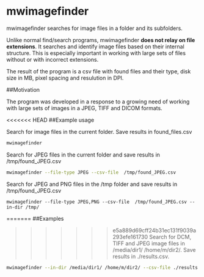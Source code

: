 # mwimagefinder

mwimagefinder searches for image files in a folder and its subfolders.

Unlike normal find/search programs, mwimagefinder **does not relay on file extensions**. It searches and identify image files based on their internal structure. This is especially important in working with large sets of files without or with incorrect extensions. 

The result of the program is a csv file with found files and their type, disk size in MB, pixel spacing and resulution in DPI.

##Motivation

The program was developed in a response to a growing need of working with large sets of images in a JPEG, TIFF and DICOM formats. 

<<<<<<< HEAD
##Example usage

Search for image files in the current folder. Save results in found_files.csv
```bash
mwimagefinder
```
Search for JPEG files in the current folder and save results in /tmp/found_JPEG.csv
```bash
mwimagefinder --file-type JPEG --csv-file  /tmp/found_JPEG.csv
```

Search for JPEG and PNG files in the /tmp folder and save results in /tmp/found_JPEG.csv
```
mwimagefinder --file-type JPEG,PNG --csv-file  /tmp/found_JPEG.csv --in-dir /tmp/
```

=======
##Examples
>>>>>>> e5a889d69cff24b31ec131f9039a293efe161730
Search for DCM, TIFF and JPEG image files in /media/dir1/ /home/m/dir2/. Save results in ./results.csv.
```bash
mwimagefinder --in-dir /media/dir1/ /home/m/dir2/ --csv-file ./results.csv --file-type DCM,TIFF,JPEG 
```


